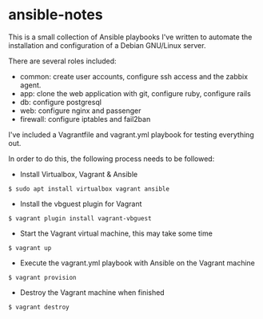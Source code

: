 # ansible-notes
This is a small collection of Ansible playbooks I've written to automate the installation and configuration of a Debian GNU/Linux server. 

There are several roles included:
- common: create user accounts, configure ssh access and the zabbix agent.
- app: clone the web application with git, configure ruby, configure rails
- db: configure postgresql
- web: configure nginx and passenger
- firewall: configure iptables and fail2ban

I've included a Vagrantfile and vagrant.yml playbook for testing everything out.

In order to do this, the following process needs to be followed:
- Install Virtualbox, Vagrant & Ansible
```
$ sudo apt install virtualbox vagrant ansible
```
- Install the vbguest plugin for Vagrant
```
$ vagrant plugin install vagrant-vbguest
```
- Start the Vagrant virtual machine, this may take some time
```
$ vagrant up
```
- Execute the vagrant.yml playbook with Ansible on the Vagrant machine
```
$ vagrant provision
```
- Destroy the Vagrant machine when finished
```
$ vagrant destroy
```
